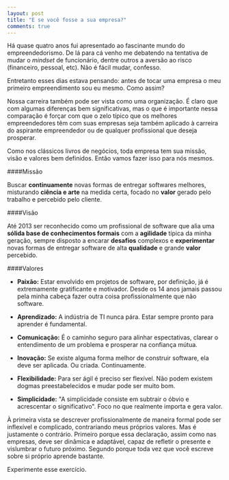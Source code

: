 ```yaml
---
layout: post
title: "E se você fosse a sua empresa?"
comments: true
---
```


Há quase quatro anos fui apresentado ao fascinante mundo do empreendedorismo. De lá para cá venho me debatendo na tentativa de mudar o _mindset_ de funcionário, dentre outros a aversão ao risco (financeiro, pessoal, etc). Não é fácil mudar, confesso.

Entretanto esses dias estava pensando: antes de tocar uma empresa o meu primeiro empreendimento sou eu mesmo. Como assim?

Nossa carreira também pode ser vista como uma organização. É claro que com algumas diferenças bem significativas, mas o que é importante nessa comparação é forçar com que o zelo típico que os melhores empreendedores têm com suas empresas seja também aplicado à carreira do aspirante empreendedor ou de qualquer profissional que deseja prosperar.

Como nos clássicos livros de negócios, toda empresa tem sua missão, visão e valores bem definidos. Então vamos fazer isso para nós mesmos.

####Missão

Buscar __continuamente__ novas formas de entregar softwares melhores, misturando __ciência e arte__ na medida certa, focado no __valor__ gerado pelo trabalho e percebido pelo cliente.

####Visão

Até 2013 ser reconhecido como um profissional de software que alia uma __sólida base de conhecimentos formais__ com a __agilidade__ típica da minha geração, sempre disposto a encarar __desafios__ complexos e __experimentar__ novas formas de entregar software de alta __qualidade__ e grande __valor__ percebido.

####Valores

* __Paixão:__ Estar envolvido em projetos de software, por definição, já é extremamente gratificante e motivador. Desde os 14 anos jamais passou pela minha cabeça fazer outra coisa profissionalmente que não software.

* __Aprendizado:__ A indústria de TI nunca pára. Estar sempre pronto para aprender é fundamental.

* __Comunicação:__ É o caminho seguro para alinhar espectativas, clarear o entendimento de um problema e prosperar na confiança mútua.

* __Inovação:__ Se existe alguma forma melhor de construir software, ela deve ser aplicada. Ou criada. Continuamente.

* __Flexibilidade:__ Para ser ágil é preciso ser flexível. Não podem existem dogmas preestabelecidos e mudar pode ser muito bom.

* __Simplicidade:__ "A simplicidade consiste em subtrair o óbvio e acrescentar o significativo". Foco no que realmente importa e gera valor.


À primeira vista se descrever profissionalmente de maneira formal pode ser inflexível e complicado, contrariando meus próprios valores. Mas é justamente o contrário. Primeiro porque essa declaração, assim como nas empresas, deve ser dinâmica e adaptável, capaz de refletir o presente e vislumbrar o futuro próximo. Segundo porque toda vez que você escreve sobre si próprio aprende bastante.

Experimente esse exercício.
